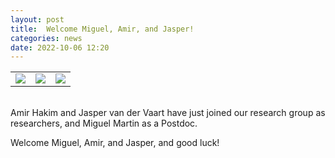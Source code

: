 ```yaml
---
layout: post
title:  Welcome Miguel, Amir, and Jasper!
categories: news
date: 2022-10-06 12:20
---
```


<table>
  <tr>
    <td valign="top"><img class="img-circle img-responsive" src="{{ "/img/staff/miguel.jpg" | prepend: site.baseurl }}"></td>
    <td valign="top"><img class="img-circle img-responsive" src="{{ "/img/staff/amir.jpg" | prepend: site.baseurl }}"></td>
    <td valign="top"><img class="img-circle img-responsive" src="{{ "/img/staff/jasper.jpg" | prepend: site.baseurl }}"></td>
  </tr>
 </table>
<br>
Amir Hakim and Jasper van der Vaart have just joined our research group as researchers, and Miguel Martin as a Postdoc.

Welcome Miguel, Amir, and Jasper, and good luck!
